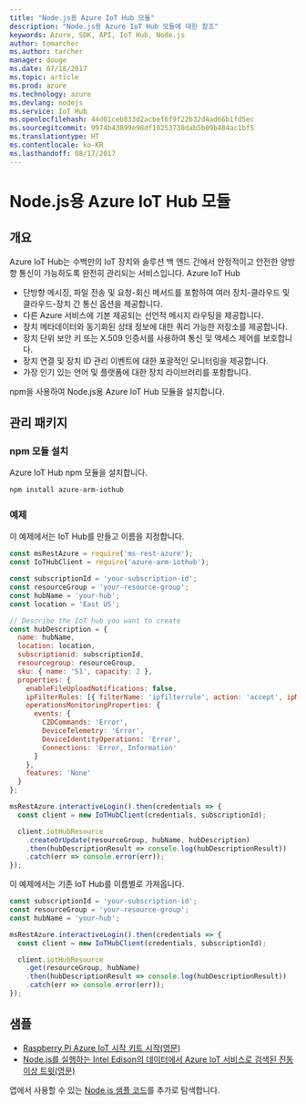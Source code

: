 ```yaml
---
title: "Node.js용 Azure IoT Hub 모듈"
description: "Node.js용 Azure IoT Hub 모듈에 대한 참조"
keywords: Azure, SDK, API, IoT Hub, Node.js
author: tomarcher
ms.author: tarcher
manager: douge
ms.date: 07/18/2017
ms.topic: article
ms.prod: azure
ms.technology: azure
ms.devlang: nodejs
ms.service: IoT Hub
ms.openlocfilehash: 44d01ceb833d2acbef6f9f22b32d4ad66b1fd5ec
ms.sourcegitcommit: 9974b43899e98df10253738dab5b09b484ac1bf5
ms.translationtype: HT
ms.contentlocale: ko-KR
ms.lasthandoff: 08/17/2017
---
```

# <a name="azure-iot-hub-modules-for-nodejs"></a>Node.js용 Azure IoT Hub 모듈

## <a name="overview"></a>개요

Azure IoT Hub는 수백만의 IoT 장치와 솔루션 백 엔드 간에서 안정적이고 안전한 양방향 통신이 가능하도록 완전히 관리되는 서비스입니다. Azure IoT Hub
- 단방향 메시징, 파일 전송 및 요청-회신 메서드를 포함하여 여러 장치-클라우드 및 클라우드-장치 간 통신 옵션을 제공합니다.
- 다른 Azure 서비스에 기본 제공되는 선언적 메시지 라우팅을 제공합니다.
- 장치 메타데이터와 동기화된 상태 정보에 대한 쿼리 가능한 저장소를 제공합니다.
- 장치 단위 보안 키 또는 X.509 인증서를 사용하여 통신 및 액세스 제어를 보호합니다.
- 장치 연결 및 장치 ID 관리 이벤트에 대한 포괄적인 모니터링을 제공합니다.
- 가장 인기 있는 언어 및 플랫폼에 대한 장치 라이브러리를 포함합니다.

npm을 사용하여 Node.js용 Azure IoT Hub 모듈을 설치합니다.

## <a name="management-package"></a>관리 패키지

### <a name="install-the-npm-module"></a>npm 모듈 설치

Azure IoT Hub npm 모듈을 설치합니다.

```bash
npm install azure-arm-iothub
```

### <a name="example"></a>예제

이 예제에서는 IoT Hub를 만들고 이름을 지정합니다.

```javascript
const msRestAzure = require('ms-rest-azure');
const IoTHubClient = require('azure-arm-iothub');

const subscriptionId = 'your-subscription-id';
const resourceGroup = 'your-resource-group';
const hubName = 'your-hub';
const location = 'East US';

// Describe the IoT hub you want to create
const hubDescription = {
  name: hubName,
  location: location,
  subscriptionid: subscriptionId,
  resourcegroup: resourceGroup,
  sku: { name: 'S1', capacity: 2 },
  properties: {
    enableFileUploadNotifications: false,
    ipFilterRules: [{ filterName: 'ipfilterrule', action: 'accept', ipMask: '0.0.0.0/0' }],
    operationsMonitoringProperties: {
      events: {
        C2DCommands: 'Error',
        DeviceTelemetry: 'Error',
        DeviceIdentityOperations: 'Error',
        Connections: 'Error, Information'
      }
    },
    features: 'None'
  }
};

msRestAzure.interactiveLogin().then(credentials => {
  const client = new IoTHubClient(credentials, subscriptionId);

  client.iotHubResource
    .createOrUpdate(resourceGroup, hubName, hubDescription)
    .then(hubDescriptionResult => console.log(hubDescriptionResult))
    .catch(err => console.error(err));
});
```

이 예제에서는 기존 IoT Hub를 이름별로 가져옵니다.

```javascript
const subscriptionId = 'your-subscription-id';
const resourceGroup = 'your-resource-group';
const hubName = 'your-hub';

msRestAzure.interactiveLogin().then(credentials => {
  const client = new IoTHubClient(credentials, subscriptionId);

  client.iotHubResource
    .get(resourceGroup, hubName)
    .then(hubDescriptionResult => console.log(hubDescriptionResult))
    .catch(err => console.error(err));
});
```

## <a name="samples"></a>샘플

- [Raspberry Pi Azure IoT 시작 키트 시작(영문)](https://azure.microsoft.com/resources/samples/iot-remote-monitoring-node-raspberrypi-getstartedkit/)
- [Node.js를 실행하는 Intel Edison의 데이터에서 Azure IoT 서비스로 검색된 진동 이상 트윗(영문)](https://azure.microsoft.com/resources/samples/iot-hub-nodejs-intel-edison-vibration-anomaly-detection/)

앱에서 사용할 수 있는 [Node.js 샘플 코드](https://azure.microsoft.com/resources/samples/?platform=nodejs)를 추가로 탐색합니다.
